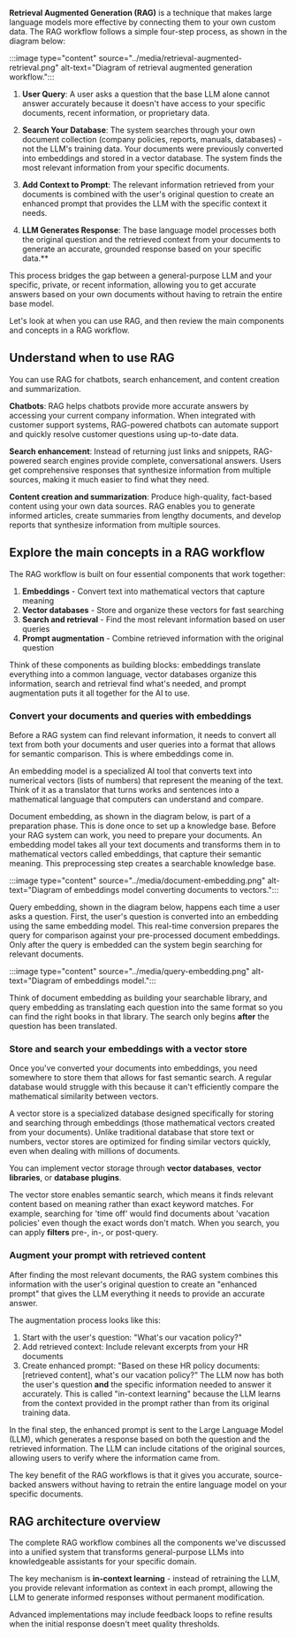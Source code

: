 **Retrieval Augmented Generation (RAG)** is a technique that makes large language models more effective by connecting them to your own custom data. The RAG workflow follows a simple four-step process, as shown in the diagram below: 

:::image type="content" source="../media/retrieval-augmented-retrieval.png" alt-text="Diagram of retrieval augmented generation workflow.":::

1. **User Query**: A user asks a question that the base LLM alone cannot answer accurately because it doesn't have access to your specific documents, recent information, or proprietary data.

2. **Search Your Database**: The system searches through your own document collection (company policies, reports, manuals, databases) - not the LLM's training data. Your documents were previously converted into embeddings and stored in a vector database. The system finds the most relevant information from your specific documents.

3. **Add Context to Prompt**: The relevant information retrieved from your documents is combined with the user's original question to create an enhanced prompt that provides the LLM with the specific context it needs.

4. **LLM Generates Response**: The base language model processes both the original question and the retrieved context from your documents to generate an accurate, grounded response based on your specific data.**

This process bridges the gap between a general-purpose LLM and your specific, private, or recent information, allowing you to get accurate answers based on your own documents without having to retrain the entire base model.

Let's look at when you can use RAG, and then review the main components and concepts in a RAG workflow.

## Understand when to use RAG

You can use RAG for chatbots, search enhancement, and content creation and summarization.

**Chatbots**: RAG helps chatbots provide more accurate answers by accessing your current company information. When integrated with customer support systems, RAG-powered chatbots can automate support and quickly resolve customer questions using up-to-date data.

**Search enhancement**: Instead of returning just links and snippets, RAG-powered search engines provide complete, conversational answers. Users get comprehensive responses that synthesize information from multiple sources, making it much easier to find what they need.

**Content creation and summarization**: Produce high-quality, fact-based content using your own data sources. RAG enables you to generate informed articles, create summaries from lengthy documents, and develop reports that synthesize information from multiple sources.

## Explore the main concepts in a RAG workflow

The RAG workflow is built on four essential components that work together:

1. **Embeddings** - Convert text into mathematical vectors that capture meaning
2. **Vector databases** - Store and organize these vectors for fast searching
3. **Search and retrieval** - Find the most relevant information based on user queries
4. **Prompt augmentation** - Combine retrieved information with the original question

Think of these components as building blocks: embeddings translate everything into a common language, vector databases organize this information, search and retrieval find what's needed, and prompt augmentation puts it all together for the AI to use.

### Convert your documents and queries with embeddings

Before a RAG system can find relevant information, it needs to convert all text from both your documents and user queries into a format that allows for semantic comparison. This is where embeddings come in.

An embedding model is a specialized AI tool that converts text into numerical vectors (lists of numbers) that represent the meaning of the text. Think of it as a translator that turns works and sentences into a mathematical language that computers can understand and compare.

Document embedding, as shown in the diagram below, is part of a preparation phase. This is done once to set up a knowledge base. Before your RAG system can work, you need to prepare your documents. An embedding model takes all your text documents and transforms them in to mathematical vectors called embeddings, that capture their semantic meaning. This preprocessing step creates a searchable knowledge base. 

:::image type="content" source="../media/document-embedding.png" alt-text="Diagram of embeddings model converting documents to vectors.":::

Query embedding, shown in the diagram below, happens each time a user asks a question. First, the user's question is converted into an embedding using the same embedding model. This real-time conversion prepares the query for comparison against your pre-processed document embeddings. Only after the query is embedded can the system begin searching for relevant documents.

:::image type="content" source="../media/query-embedding.png" alt-text="Diagram of embeddings model.":::

Think of document embedding as building your searchable library, and query embedding as translating each question into the same format so you can find the right books in that library. The search only begins **after** the question has been translated.

### Store and search your embeddings with a vector store

Once you've converted your documents into embeddings, you need somewhere to store them that allows for fast semantic search.  A regular database would struggle with this because it can't efficiently compare the mathematical similarity between vectors.

A vector store is a specialized database designed specifically for storing and searching through embeddings (those mathematical vectors created from your documents). Unlike traditional database that store text or numbers, vector stores are optimized for finding similar vectors quickly, even when dealing with millions of documents.  

You can implement vector storage through **vector databases**, **vector libraries**, or **database plugins**.

The vector store enables semantic search, which means it finds relevant content based on meaning rather than exact keyword matches. For example, searching for 'time off' would find documents about 'vacation policies' even though the exact words don't match.  When you search, you can apply **filters** pre-, in-, or post-query.

### Augment your prompt with retrieved content

After finding the most relevant documents, the RAG system combines this information with the user's original question to create an "enhanced prompt" that gives the LLM everything it needs to provide an accurate answer.

The augmentation process looks like this:

1. Start with the user's question: "What's our vacation policy?"
2. Add retrieved context: Include relevant excerpts from your HR documents
3. Create enhanced prompt: "Based on these HR policy documents: [retrieved content], what's our vacation policy?"
The LLM now has both the user's question **and** the specific information needed to answer it accurately. This is called "in-context learning" because the LLM learns from the context provided in the prompt rather than from its original training data.

In the final step, the enhanced prompt is sent to the Large Language Model (LLM), which generates a response based on both the question and the retrieved information. The LLM can include citations of the original sources, allowing users to verify where the information came from.

The key benefit of the RAG workflows is that it gives you accurate, source-backed answers without having to retrain the entire language model on your specific documents.

## RAG architecture overview
The complete RAG workflow combines all the components we've discussed into a unified system that transforms general-purpose LLMs into knowledgeable assistants for your specific domain.

The key mechanism is **in-context learning** - instead of retraining the LLM, you provide relevant information as context in each prompt, allowing the LLM to generate informed responses without permanent modification.

Advanced implementations may include feedback loops to refine results when the initial response doesn't meet quality thresholds.